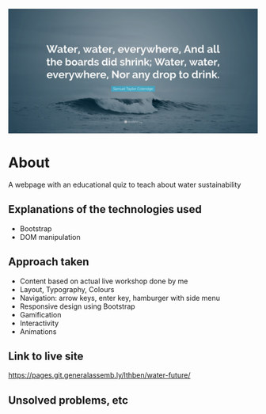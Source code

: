 ![](./media/quote-banner.jpg)

# About
A webpage with an educational quiz to teach about water sustainability

## Explanations of the technologies used
- Bootstrap
- DOM manipulation 

## Approach taken 
- Content based on actual live workshop done by me
- Layout, Typography, Colours
- Navigation: arrow keys, enter key, hamburger with side menu
- Responsive design using Bootstrap
- Gamification
- Interactivity 
- Animations

## Link to live site
https://pages.git.generalassemb.ly/lthben/water-future/

## Unsolved problems, etc